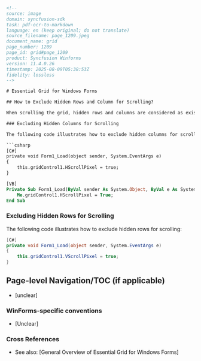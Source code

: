 ```html
<!-- 
source: image
domain: syncfusion-sdk
task: pdf-ocr-to-markdown
language: en (keep original; do not translate)
source_filename: page_1209.jpeg
document_name: grid
page_number: 1209
page_id: grid#page_1209
product: Syncfusion Winforms
version: 11.4.0.26
timestamp: 2025-08-09T05:38:53Z
fidelity: lossless
-->

# Essential Grid for Windows Forms

## How to Exclude Hidden Rows and Column for Scrolling?

When scrolling the grid, hidden rows and columns are considered as existing rows and columns. This takes a long time to scroll the grid. To avoid this and save time, you can exclude the hidden rows and columns for scrolling. You can achieve this by using the HScrollPixel and the VScrollPixel properties. To exclude hidden columns for scrolling, set the HScrollPixel to true. Similarly, to exclude hidden rows for scrolling, set the VScrollPixel to true.

### Excluding Hidden Columns for Scrolling

The following code illustrates how to exclude hidden columns for scrolling:

```csharp
[C#]
private void Form1_Load(object sender, System.EventArgs e)
{
    this.gridControl1.HScrollPixel = true;
}
```

```vb
[VB]
Private Sub Form1_Load(ByVal sender As System.Object, ByVal e As System.EventArgs) Handles MyBase.Load
    Me.gridControl1.HScrollPixel = True;
End Sub
```

### Excluding Hidden Rows for Scrolling

The following code illustrates how to exclude hidden rows for scrolling:

```csharp
[C#]
private void Form1_Load(object sender, System.EventArgs e)
{
    this.gridControl1.VScrollPixel = true;
}
```

## Page-level Navigation/TOC (if applicable)
- [unclear]

### WinForms-specific conventions
- [Unclear]

### Cross References
- See also: [General Overview of Essential Grid for Windows Forms]

<!-- tags: [essential-grid, windows-forms, scrolling, hidden-columns, hidden-rows, hscrollpixel, vscrollpixel] keywords: [grid scrolling, hidden rows, hidden columns, performance optimization, essential grid, windows forms, hscrollpixel, vscrollpixel] -->
```